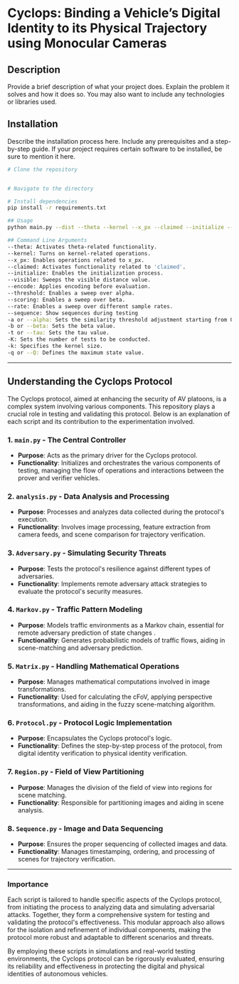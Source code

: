 # Cyclops: Binding a Vehicle’s Digital Identity to its Physical Trajectory using Monocular Cameras

## Description

Provide a brief description of what your project does. Explain the problem it solves and how it does so. You may also want to include any technologies or libraries used.

## Installation

Describe the installation process here. Include any prerequisites and a step-by-step guide. If your project requires certain software to be installed, be sure to mention it here.

```bash
# Clone the repository


# Navigate to the directory

# Install dependencies
pip install -r requirements.txt

## Usage 
python main.py --dist --theta --kernel --x_px --claimed --initialize --visible --encode --threshold --scoring --rate --sequence -a -b -t -K -k -q -s -ab -f -r --save

## Command Line Arguments
--theta: Activates theta-related functionality.
--kernel: Turns on kernel-related operations.
--x_px: Enables operations related to x_px.
--claimed: Activates functionality related to 'claimed'.
--initialize: Enables the initialization process.
--visible: Sweeps the visible distance value.
--encode: Applies encoding before evaluation.
--threshold: Enables a sweep over alpha.
--scoring: Enables a sweep over beta.
--rate: Enables a sweep over different sample rates.
--sequence: Show sequences during testing
-a or --alpha: Sets the similarity threshold adjustment starting from 0.5 (in hundredths).
-b or --beta: Sets the beta value.
-t or --tau: Sets the tau value.
-K: Sets the number of tests to be conducted.
-k: Specifies the kernel size.
-q or --Q: Defines the maximum state value.
```

---

## Understanding the Cyclops Protocol

The Cyclops protocol, aimed at enhancing the security of AV platoons, is a complex system involving various components. This repository plays a crucial role in testing and validating this protocol. Below is an explanation of each script and its contribution to the experimentation involved.

### 1. `main.py` - The Central Controller

- **Purpose**: Acts as the primary driver for the Cyclops protocol.
- **Functionality**: Initializes and orchestrates the various components of testing, managing the flow of operations and interactions between the prover and verifier vehicles.


### 2. `analysis.py` - Data Analysis and Processing

- **Purpose**: Processes and analyzes data collected during the protocol's execution.
- **Functionality**: Involves image processing, feature extraction from camera feeds, and scene comparison for trajectory verification.


### 3. `Adversary.py` - Simulating Security Threats

- **Purpose**: Tests the protocol's resilience against different types of adversaries.
- **Functionality**: Implements remote adversary attack strategies to evaluate the protocol's security measures.


### 4. `Markov.py` - Traffic Pattern Modeling

- **Purpose**: Models traffic environments as a Markov chain, essential for remote adversary prediction of state changes .
- **Functionality**: Generates probabilistic models of traffic flows, aiding in scene-matching and adversary prediction.


### 5. `Matrix.py` - Handling Mathematical Operations

- **Purpose**: Manages mathematical computations involved in image transformations.
- **Functionality**: Used for calculating the cFoV, applying perspective transformations, and aiding in the fuzzy scene-matching algorithm.


### 6. `Protocol.py` - Protocol Logic Implementation

- **Purpose**: Encapsulates the Cyclops protocol's logic.
- **Functionality**: Defines the step-by-step process of the protocol, from digital identity verification to physical identity verification.


### 7. `Region.py` - Field of View Partitioning

- **Purpose**: Manages the division of the field of view into regions for scene matching.
- **Functionality**: Responsible for partitioning images and aiding in scene analysis.


### 8. `Sequence.py` - Image and Data Sequencing

- **Purpose**: Ensures the proper sequencing of collected images and data.
- **Functionality**: Manages timestamping, ordering, and processing of scenes for trajectory verification.


---

### Importance 

Each script is tailored to handle specific aspects of the Cyclops protocol, from initiating the process to analyzing data and simulating adversarial attacks. Together, they form a comprehensive system for testing and validating the protocol's effectiveness. This modular approach also allows for the isolation and refinement of individual components, making the protocol more robust and adaptable to different scenarios and threats.

By employing these scripts in simulations and real-world testing environments, the Cyclops protocol can be rigorously evaluated, ensuring its reliability and effectiveness in protecting the digital and physical identities of autonomous vehicles.